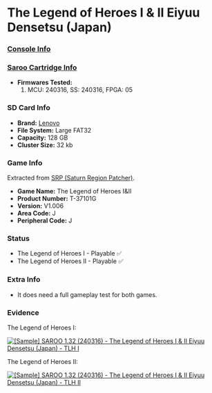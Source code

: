 # The Legend of Heroes I & II Eiyuu Densetsu (Japan)

### [Console Info](../../../../Info/Consoles/VA13/README.md)

### [Saroo Cartridge Info](../../../../Info/Cartridges/RetroGameParadiseStore/1.32F/README.md)

- <b>Firmwares Tested:</b>
  1. MCU: 240316, SS: 240316, FPGA: 05

### SD Card Info

- <b>Brand:</b> [Lenovo](https://s.click.aliexpress.com/e/_DBowUFx)
- <b>File System:</b> Large FAT32
- <b>Capacity:</b> 128 GB
- <b>Cluster Size:</b> 32 kb

### Game Info

Extracted from [SRP (Saturn Region Patcher)](https://segaxtreme.net/resources/saturn-region-patcher.81/download).

- <b>Game Name:</b> The Legend of Heroes I&II
- <b>Product Number:</b> T-37101G
- <b>Version:</b> V1.006
- <b>Area Code:</b> J
- <b>Peripheral Code:</b> J

### Status

- The Legend of Heroes I - Playable :white_check_mark:
- The Legend of Heroes II - Playable :white_check_mark:

### Extra Info

- It does need a full gameplay test for both games.

### Evidence

The Legend of Heroes I:

[![[Sample] SAROO 1.32 (240316) - The Legend of Heroes I & II Eiyuu Densetsu (Japan) - TLH I](https://img.youtube.com/vi/-HvLguE3Fig/0.jpg)](https://www.youtube.com/watch?v=-HvLguE3Fig)

The Legend of Heroes II:

[![[Sample] SAROO 1.32 (240316) - The Legend of Heroes I & II Eiyuu Densetsu (Japan) - TLH II](https://img.youtube.com/vi/PO5tFLtm-qA/0.jpg)](https://www.youtube.com/watch?v=PO5tFLtm-qA)
